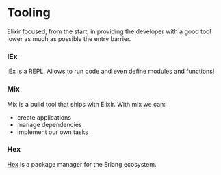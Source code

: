 # Tooling

Elixir focused, from the start, in providing the developer with a good tool lower as much as possible the entry barrier.

### IEx

IEx is a REPL. Allows to run code and even define modules and functions!

### Mix

Mix is a build tool that ships with Elixir. With mix we can:
- create applications
- manage dependencies
- implement our own tasks

### Hex

[Hex](https://hex.pm) is a package manager for the Erlang ecosystem.
